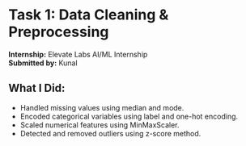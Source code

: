 # Task 1: Data Cleaning & Preprocessing
**Internship:** Elevate Labs AI/ML Internship  
**Submitted by:** Kunal

## What I Did:
- Handled missing values using median and mode.
- Encoded categorical variables using label and one-hot encoding.
- Scaled numerical features using MinMaxScaler.
- Detected and removed outliers using z-score method.
